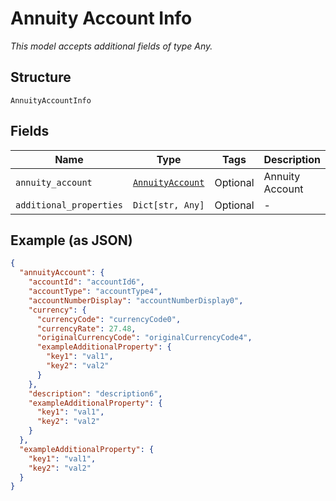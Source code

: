 
# Annuity Account Info

*This model accepts additional fields of type Any.*

## Structure

`AnnuityAccountInfo`

## Fields

| Name | Type | Tags | Description |
|  --- | --- | --- | --- |
| `annuity_account` | [`AnnuityAccount`](../../doc/models/annuity-account.md) | Optional | Annuity Account |
| `additional_properties` | `Dict[str, Any]` | Optional | - |

## Example (as JSON)

```json
{
  "annuityAccount": {
    "accountId": "accountId6",
    "accountType": "accountType4",
    "accountNumberDisplay": "accountNumberDisplay0",
    "currency": {
      "currencyCode": "currencyCode0",
      "currencyRate": 27.48,
      "originalCurrencyCode": "originalCurrencyCode4",
      "exampleAdditionalProperty": {
        "key1": "val1",
        "key2": "val2"
      }
    },
    "description": "description6",
    "exampleAdditionalProperty": {
      "key1": "val1",
      "key2": "val2"
    }
  },
  "exampleAdditionalProperty": {
    "key1": "val1",
    "key2": "val2"
  }
}
```

